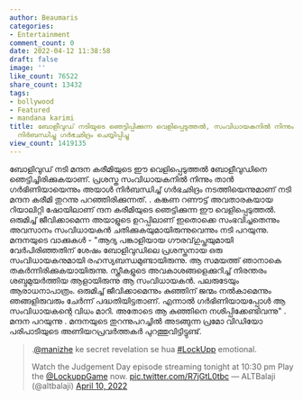 ```yaml
---
author: Beaumaris
categories:
- Entertainment
comment_count: 0
date: 2022-04-12 11:38:58
draft: false
image: ''
like_count: 76522
share_count: 13432
tags:
- bollywood
- Featured
- mandana karimi
title: ബോളീവുഡ് നടിയുടെ ഞെട്ടിപ്പിക്കുന്ന വെളിപ്പെടുത്തൽ, സംവിധായകനിൽ നിന്നും ഗർഭിണിയായി,
  നിർബന്ധിച്ചു ഗർഭഛിദ്രം ചെയ്യിപ്പിച്ചു
view_count: 1419135
---
```


ബോളിവുഡ് നടി മന്ദന കരീമിയുടെ ഈ വെളിപ്പെടുത്തൽ ബോളീവുഡിനെ ഞെട്ടിച്ചിരിക്കുകയാണ്. പ്രശസ്ത സംവിധായകനിൽ നിന്നും ​താൻ ഗർഭിണിയായെന്നും അയാൾ നിർബന്ധിച്ച് ഗർഭഛിദ്രം നടത്തിയെന്നുമാണ് നടി മന്ദന കരീമി തുറന്നു പറഞ്ഞിരിക്കുന്നത്. . കങ്കണ റണൗട്ട് അവതാരകയായ റിയാലിറ്റി ഷോയിലാണ് ന്ദന കരീമിയുടെ ഞെട്ടിക്കുന്ന ഈ വെളിപ്പെടുത്തൽ. ഒരുമിച്ച് ജീവിക്കാമെന്ന അയാളുടെ ഉറപ്പിലാണ് ഇതൊക്കെ സംഭവിച്ചതെന്നും അവസാനം സംവിധായകൻ ചതിക്കുകയുമായിരുന്നുവെന്നും നടി പറയുന്നു. മന്ദനയുടെ വാക്കുകൾ - "ആദ്യ പങ്കാളിയായ ​ഗൗരവ് ​ഗുപ്തയുമായി വേർപിരിഞ്ഞതിന് ശേഷം ബോളിവുഡിലെ പ്രശസ്തനായ ഒരു സംവിധായകനുമായി രഹസ്യബന്ധമുണ്ടായിരുന്നു. ആ സമയത്ത് ഞാനാകെ തകർന്നിരിക്കുകയായിരുന്നു. സ്ത്രീകളുടെ അവകാശങ്ങളെക്കുറിച്ച് നിരന്തരം ശബ്ദമുയർത്തിയ ആളായിരുന്നു ആ സംവിധായകൻ. പലരുടേയും ആരാധനാപാത്രം. ഒരുമിച്ച് ജീവിക്കാമെന്നും കുഞ്ഞിന് ജന്മം നൽകാമെന്നും ഞങ്ങളിരുവരും ചേർന്ന് പദ്ധതിയിട്ടതാണ്. എന്നാൽ ​ഗർഭിണിയായപ്പോൾ ആ സംവിധായകന്റെ വിധം മാറി. അതോടെ ആ കുഞ്ഞിനെ നശിപ്പിക്കേണ്ടിവന്നു" . മന്ദന പറയുന്നു . മന്ദനയുടെ തുറന്നുപറച്ചിൽ അടങ്ങുന്ന പ്രമോ വിഡിയോ പരിപാടിയുടെ അണിയറപ്രവർത്തകർ പുറത്തുവിട്ടിട്ടുണ്ട്. 

> .[@manizhe](https://twitter.com/manizhe?ref_src=twsrc%5Etfw) ke secret revelation se hua [#LockUpp](https://twitter.com/hashtag/LockUpp?src=hash&ref_src=twsrc%5Etfw) emotional.
> 
> Watch the Judgement Day episode streaming tonight at 10:30 pm Play the [@LockuppGame](https://twitter.com/LockuppGame?ref_src=twsrc%5Etfw) now. [pic.twitter.com/R7jGtL0tbc](https://t.co/R7jGtL0tbc) — ALTBalaji (@altbalaji) [April 10, 2022](https://twitter.com/altbalaji/status/1513026489540874240?ref_src=twsrc%5Etfw)